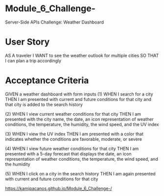 # Module_6_Challenge-
Server-Side APIs Challenge: Weather Dashboard

# User Story 
AS A traveler
I WANT to see the weather outlook for multiple cities
SO THAT I can plan a trip accordingly

# Acceptance Criteria 
GIVEN a weather dashboard with form inputs
(1) WHEN I search for a city
    THEN I am presented with current and future conditions for that city and that city is added to the search history

(2) WHEN I view current weather conditions for that city
    THEN I am presented with the city name, the date, an icon representation of weather conditions, the temperature, the humidity, the wind speed, and the UV index

(3) WHEN I view the UV index
    THEN I am presented with a color that indicates whether the conditions are favorable, moderate, or severe

(4) WHEN I view future weather conditions for that city
    THEN I am presented with a 5-day forecast that displays the date, an icon representation of weather conditions, the temperature, the wind speed, and the humidity
    
(5) WHEN I click on a city in the search history
    THEN I am again presented with current and future conditions for that city


https://kamipacanos.github.io/Module_6_Challenge-/
